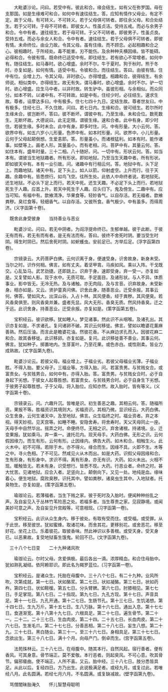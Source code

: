 <!-- { "loadSidebar": true } -->
　　大毗婆沙论。问曰。若受中有。彼此和合。缘会结生。如有父在弥罗国。母在支那国。如是生缘难可和合。如何中有速往结生。答。应知有情作父母业。有定不定。故于父母。有可转义。不可转义。若于父母俱可转者。即往余父母。和合处结生。若于父可转。于母不可转者。即彼女人。性虽贞洁。受持五戒。而必与余男子和合。令中有者。速往结生。若于母可转。于父不可转者。即彼男子。性虽贞良。受持五戒。而必与余女人和合。令中有者。速往结生。若于父母俱不可转者。即彼有情。未命终位。由业力故。令其父母。虽有住缘。而不顾恋。必起相趣和合之心。彼相趣时。于所经处。毒不能害。刃不能伤。及余种种夭横因缘。皆不能碍。必得和合。令彼有情。既命终已适受中有。即往结生。若有欲心不常增者。如何中有。随往结生。如马春时。欲心增盛。余时不尔。牛于夏时。狗于秋时。熊于冬时。亦复如是。如何有情。适受中有。令彼和合。而往结生。答曰。由彼有情。住中有位。业增上力。令其父母。非时欲心。亦得增盛。相趣和合。彼得结生。有余师说。相似类中。亦得结生。故无有失。谓马春时。欲心增盛。余时不尔。驴一切时。欲心增盛。应生马中者。以非时故。转生驴中。虽彼形相。与余相似。而众同分。如本不转。以诸中有。不可转故。如是中有。住经少时。必往结生。速求生故。尊者。设摩达多曰。中有极多。住七七四十九日。定结生故。尊者世友曰。中有极多。住经七日。不久住故。问曰。若七日内。生缘和合。彼可结生。若尔所时生缘未合。彼岂断坏。答曰。彼不断坏。谓彼中有。乃至生缘。未和合位。数死数生。无断坏故。大德说曰。此无定限。谓彼生缘。速和合者。此中有身。即少时住。若彼生缘。多时未合。此中有身。即多时住。问。中有形量。大小云何。答。欲界中有。如五六岁小儿形量。色界中有。如本时形量。问。欲界中。小儿形量。云何于父母起颠倒想。生爱恚耶。答。形量虽小。而诸根猛利。如本有时。能作诸事。如壁等上。画老人形。其量虽小。而有老相。问。菩萨中有。其量云何。答。如住本有。盛年时量。三十二相。八十随好。问。一切中有。形状云何。答。如当本有。谓彼当生地狱趣者。所有形状。即如地狱。乃至当生天趣中者。所有形状。即如彼天中有。本有一业引故。问。诸趣中有行相云何。答。地狱中有。头下足上。而趣地狱。诸天中有。足下头上。如人以箭。仰射虚空。上升而行。往于天趣。余趣中有。皆悉傍行。如鸟飞空。往所生处。此依人中命终者说。若地狱死。还生地狱。不必头下足上而行。若天中死。还生天趣。不必足下头上而行。若地狱死生于人趣。应首上升。若天中死生于人趣。应头归下。鬼及傍生。二趣中有。应当可知。有福中有。歆飨清净。华果食等。轻妙香气。以自存活。若无福者。歆飨粪秽。臭烂食等。轻细香气。以自存活。又彼所食。香气极少。中有虽多。而得周济。(义字函第十卷)。

　既舍此身受彼身　　当持善业与恶业

　　毗婆沙论。问曰。若无中阴者。为阎浮提命终已。生郁单越。彼于此断。于彼无有而有。若无有而有者。是无有法而有。答曰。彼终不舍死时阴。要当受生时阴。得生时阴已。然后舍死时阴。如蚇蠖虫。安前足已。方举后足。(浮字函第四卷)。

　　宗镜录云。大药菩萨白佛。云何识离于身。便速受身。识舍故身。新身未受。当尔之时。识作何相。佛言。如有丈夫。着坚甲胄。马疾如风。乘以入阵。干戈既交。心乱坠马。武艺劲捷。还即跳上。识弃于身。速即受身。弃一受一。亦复如是。又复譬如人影。现于水中。无质可取。手足面目。及诸形状。与人不异。体质事业。影中皆无。无冷无热。及与诸触。亦无肉段。及与言音。识弃故身。未受新身。相亦如是。又云。贤护童真问佛。识舍此身。随善恶业。迁受余报。其事云何。佛答。譬如风大。出深山谷。入占卜林。其风便香。经于粪秽。其风便臭。若风香臭俱至。则风香臭并兼。盛者先显。风大无形。香臭无质。然风持香臭。迁之于远。此识舍身。持善恶业。迁受余报。亦复如是。(策字函第五卷)。

　　宝积经云。彼识欲移。犹如睡人。梦见诸事。然此识不从咽喉。及诸孔出。其识亦复如是。不求诸孔。复问诸卵不破。其识云何移徙。佛言。譬如以瞻婆花薰麻善熟。然后压油。而言此是瞻婆花油。然彼花香。不从麻边求孔而入。因彼花麻二和合。故其香移徙。此识移卵。亦复如是。复问。此识移徙善不善业。其事云何。佛言。犹如种子。掷置地内。生芽茎叶。乃至花果。或色赤白。或性刚柔。皆业力成熟故。(丈字函第九卷)。

　　毗婆沙论云。若彼父母。福业增上。子福业劣。若彼父母福业劣薄。子福业胜。不得入胎。要父母子。三福业等。方得入胎。问。若富贵男。与贫贱女合。或富贵女。与贫贱男合。如何中有。亦得入胎。答。富贵男。与贫贱女合时。必于自身起下劣想。于彼女人起尊胜想。若富贵女。与贫贱男合时。必于自身生下劣想。于彼男子起尊胜想。子于父母。将入胎位。应知亦然。故入胎时。皆有等义。(义字函第十卷)。

　　宗镜录云。问。六趣升沉。皆唯是识。初生善恶之趣。其相云何。答。随福所资。果报不等。胜福资识其境则大。劣福资识。其相乃微。显识经云。大药白佛。众生舍身。云何生诸天中。及至地狱。佛言。众生临终之时。福业资者。弃之本视。得天妙视。见天宫等。如睡不睡。安隐舍寿。将舍寿时。天父天母同止一座。天母手中自然华出。摇弄之时。命便终尽。无相之识。弃舍诸根。持诸境。业。迁变果报。犹如乘马。弃一乘一。速托花内。现天母手。大药白佛。无形之识。云何假因缘力。而生有形。云何有形。止因缘内。佛告大药。如木和合。相触生火。此火木中。初不可得。若除于木。亦不得火。缘合而生。因缘不具。火即不生。木等之中。寻火色相。了不可见。然咸见火从木而出。如是大药。识假父母因缘和合。生有形身。有形身中。求识不得。离有形身。亦无有识。大药。如火未出。火相不现。暖触皆无。若未有身。识受想行。皆悉不现。大药。行恶业者。命终之时。甚大忧苦。见诸地狱。应合入者。足竖向上。颠倒向下。又见一处。地纯是血。缘味着心。便生地狱。腐败臭秽。识托其中。譬如粪秽。诸臭虫生其中。入地狱者。托臭物生。亦复如是。(策字函第五卷)。

　　瑜珈论云。若薄福者。当生下贱之家。彼于死时及入胎时。便闻种种纷乱之声。及自妄见入于丛林竹苇险恶之处。若福多者。当生尊贵之家。见寂静境。或闻美妙可意之声。及自妄见升宫殿等。可意相现。(习字函第一卷)。

　　宝积经云。此识从众生身内。移于彼处。有取有受而住。或受福。或受罪。从于此世。移至彼世。犹如蜜蜂。取诸花味。而舍其花。更移别花。或舍恶花。移至好花。坐花上已。乐着彼花。取彼香味。然此神识以多善根。或受天身。受天身已。以恶果故。复受地狱畜生饿鬼。轮回不已。(文字函第九卷)。

　三十八个七日变　　二十九种诸风吹

　　瑜珈论云。尔时父母。贪爱俱极。最后各出一滴。浓厚精血。和合住母胎中。犹如熟乳凝结。依阿赖耶识。即此名为羯罗蓝位。(习字函第一卷)。

　　宝积经云。是诸众生。托胎在母腹中。三十八个七日。有二十九种。业风所吹。次第成就。第一七日。状如酪浆。第二七日。状如凝酪。第三七日。状如药杵。第四七日。状如鞋楥。第五七日。分头臂髀。第六七日。肘膝相见。第七七日。手足掌现。第八七日。二十指现。第九七日。九孔方现。第十七日。声音具足。第十一七日。九孔开通。第十二七日。生肠节孔。第十三七日。生饥渴想。第十四七日。生九万斤。第十五七日。生八万脉。第十六七日。通出入息。第十七七日。食道渐宽。第十八第十九七日。六根具足。第二十七日。遍生骨节。第二十一。二十二。二十三七日。生血肉皮。第二十四。二十五七日。长血肉皮。第二十六七日。生发毛爪。第二十七七日。分善恶相。第二十八七日。妄生八想。第二十九。三十七日。黑白随业。第三十一。至三十六七日。身相具足。第三十七七日。念欲出生。第三十八七日。满十个月。向母产门。倒卓而生。(宫字函第五卷)。

　　法苑珠林云。三十八七日。在母腹中。随其本行。自然风起。宿行善者。便有香风。可其身意。骨节端正。莫不爱敬。本行恶者。则起臭风。不可心意。吹其骨节。偏邪瘘曲。使不端正。人所不喜。又云。胎中经。三十八七日。肢分悉皆具足。从此以后。复经四日。方乃出生。此说极满足者。或经九月。或复过此。若唯经八月。此名圆满。若经七月六月。不名圆满。或复缺减故。(壁字函第九卷)。

　骂僧闇昧胎淹久　　怀儿智慧母聪明

